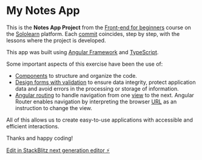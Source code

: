 # My Notes App

This is the __Notes App Project__ from the [Front-end for beginners](https://www.sololearn.com/en/learn/courses/angular-developer) course on the [Sololearn](https://www.sololearn.com/en/) platform. Each [commit](https://github.com/J-JD/My-Notes-App/commits/main/) coincides,
step by step, with the lessons where the project is developed.

This app was built using [Angular Framework](https://angular.io/) and [TypeScript](https://www.typescriptlang.org/).

Some important aspects of this exercise have been the use of:
 + [Components](https://angular.io/guide/component-overview) to structure and organize the code.
 + [Design forms with validation](https://angular.io/guide/form-validation) to ensure data integrity, protect application data and avoid errors in the processing
 or storage of information.
 + [Angular routing](https://angular.io/guide/routing-overview) to handle navigation from one [view](https://angular.io/guide/glossary#view) to the next. Angular Router enables navigation by interpreting the
 browser [URL](https://developer.mozilla.org/en-US/docs/Learn/Common_questions/Web_mechanics/What_is_a_URL) as an instruction to change the view.

 All of this allows us to create easy-to-use applications with accessible and efficient interactions.

 Thanks and happy coding!

[Edit in StackBlitz next generation editor ⚡️](https://stackblitz.com/~/github.com/J-JD/My-Notes-App)